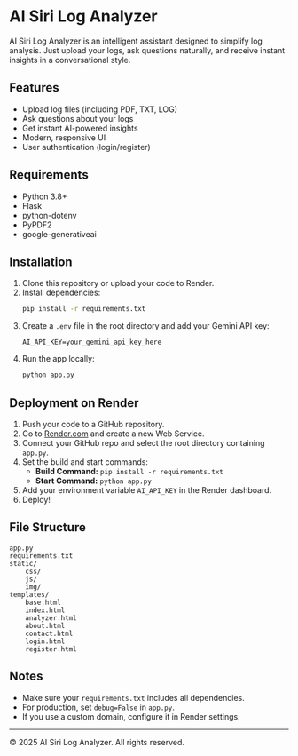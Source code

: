 # AI Siri Log Analyzer

AI Siri Log Analyzer is an intelligent assistant designed to simplify log analysis. Just upload your logs, ask questions naturally, and receive instant insights in a conversational style.

## Features
- Upload log files (including PDF, TXT, LOG)
- Ask questions about your logs
- Get instant AI-powered insights
- Modern, responsive UI
- User authentication (login/register)

## Requirements
- Python 3.8+
- Flask
- python-dotenv
- PyPDF2
- google-generativeai

## Installation
1. Clone this repository or upload your code to Render.
2. Install dependencies:
   ```bash
   pip install -r requirements.txt
   ```
3. Create a `.env` file in the root directory and add your Gemini API key:
   ```env
   AI_API_KEY=your_gemini_api_key_here
   ```
4. Run the app locally:
   ```bash
   python app.py
   ```

## Deployment on Render
1. Push your code to a GitHub repository.
2. Go to [Render.com](https://render.com/) and create a new Web Service.
3. Connect your GitHub repo and select the root directory containing `app.py`.
4. Set the build and start commands:
   - **Build Command:** `pip install -r requirements.txt`
   - **Start Command:** `python app.py`
5. Add your environment variable `AI_API_KEY` in the Render dashboard.
6. Deploy!

## File Structure
```
app.py
requirements.txt
static/
    css/
    js/
    img/
templates/
    base.html
    index.html
    analyzer.html
    about.html
    contact.html
    login.html
    register.html
```

## Notes
- Make sure your `requirements.txt` includes all dependencies.
- For production, set `debug=False` in `app.py`.
- If you use a custom domain, configure it in Render settings.

---

© 2025 AI Siri Log Analyzer. All rights reserved.
